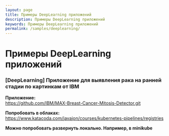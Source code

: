 ```yaml
---
layout: page
title: Примеры DeepLearning приложений
description: Примеры DeepLearning приложений
keywords: Примеры DeepLearning приложений
permalink: /samples/deeplearning/
---
```


# Примеры DeepLearning приложений

### [DeepLearning] Приложение для выявления рака на ранней стадии по картинкам от IBM

**Приложение:**  
https://github.com/IBM/MAX-Breast-Cancer-Mitosis-Detector.git

**Попробовать в облаках:**
https://www.katacoda.com/javajon/courses/kubernetes-pipelines/registries

**Можно попробовать развернуть локально. Например, в minikube**
